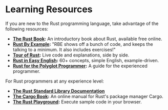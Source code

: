 # Learning Resources

If you are new to the Rust programming language, take advantage of the following resources:

- **[The Rust Book](https://doc.rust-lang.org/book/):** An introductory book about Rust, available free online.
- **[Rust By Example](https://doc.rust-lang.org/rust-by-example/index.html):** "RBE shows off a bunch of code, and keeps the talking to a minimum. It also includes exercises!"
- **[Tour of Rust](https://tourofrust.com/TOC_en.html):** Live code and explanations, side by side.
- **[Rust in Easy English](https://dhghomon.github.io/easy_rust/Chapter_3.html):** 60+ concepts, simple English, example-driven.
- **[Rust for the Polyglot Programmer](https://www.chiark.greenend.org.uk/~ianmdlvl/rust-polyglot/index.html):** A guide for the experienced programmer.

For Rust programmers at any experience level:

- **[The Rust Standard Library Documentation](https://doc.rust-lang.org/std/index.html)**
- **[The Cargo Book](https://doc.rust-lang.org/cargo/index.html):** An online manual for Rust's package manager Cargo.
- **[The Rust Playground](https://play.rust-lang.org/):** Execute sample code in your browser.
